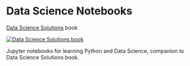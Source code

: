 # Data Science Notebooks

[Data Science Solutions](https://startupsci.com) book

[![Data Science Solutions book](dss-cover-300.png "Data Science Solutions book")](https://startupsci.com/)

Jupyter notebooks for learning Python and Data Science, companion to Data Science Solutions book.
